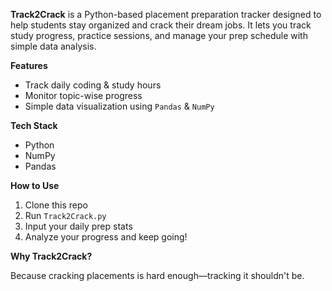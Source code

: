 **Track2Crack** is a Python-based placement preparation tracker designed to help students stay organized and crack their dream jobs.
It lets you track study progress, practice sessions, and manage your prep schedule with simple data analysis.

**Features**

* Track daily coding & study hours
* Monitor topic-wise progress
* Simple data visualization using `Pandas` & `NumPy`

**Tech Stack**

* Python
* NumPy
* Pandas

**How to Use**

1. Clone this repo
2. Run `Track2Crack.py`
3. Input your daily prep stats
4. Analyze your progress and keep going!

**Why Track2Crack?**

Because cracking placements is hard enough—tracking it shouldn't be.
